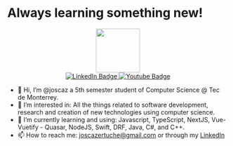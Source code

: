 # Always learning something new!

<div id="header" align="center">
  <img src="https://media.giphy.com/media/M9gbBd9nbDrOTu1Mqx/giphy.gif" width="100"/>
  <div id="badges">
    <a href="https://www.linkedin.com/in/jose-carlos-zertuche-de-la-cruz-278b3b215/">
      <img src="https://img.shields.io/badge/LinkedIn-blue?style=for-the-badge&logo=linkedin&logoColor=white" alt="LinkedIn Badge"/>
    </a>
    <a href="https://www.youtube.com/channel/UC6jfCGOXj5triNdgFN_L7GQ">
      <img src="https://img.shields.io/badge/YouTube-red?style=for-the-badge&logo=youtube&logoColor=white" alt="Youtube Badge"/>
    </a>
  </div>
  <img src="https://komarev.com/ghpvc/?username=joscaz&style=flat-square&color=blue" alt=""/>
</div>

- 👋 Hi, I’m @joscaz a 5th semester student of Computer Science @ Tec de Monterrey.
- 👀 I’m interested in: All the things related to software development, research and creation of new technologies using computer science.
- 🌱 I’m currently learning and using: Javascript, TypeScript, NextJS, Vue-Vuetify - Quasar, NodeJS, Swift, DRF, Java, C#, and C++.
- 📫 How to reach me: joscazertuche@gmail.com or through my [LinkedIn](https://www.linkedin.com/in/jose-carlos-zertuche-de-la-cruz-278b3b215/)

<!---
joscaz/joscaz is a ✨ special ✨ repository because its `README.md` (this file) appears on your GitHub profile.
You can click the Preview link to take a look at your changes.
--->
